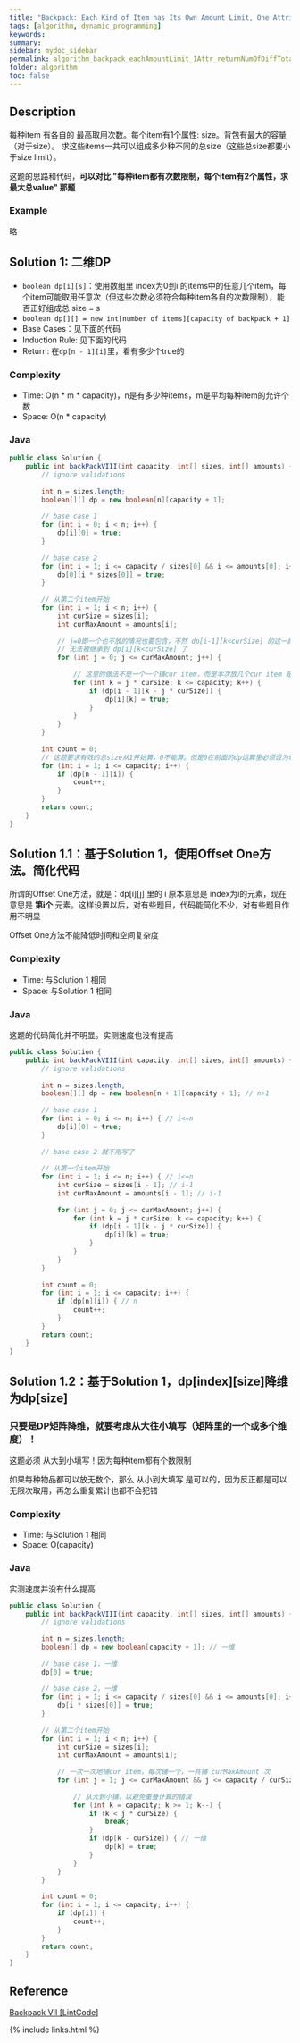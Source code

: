 ```yaml
---
title: "Backpack: Each Kind of Item has Its Own Amount Limit, One Attribute, Total Size Limit, Return Number of Different Total Size"
tags: [algorithm, dynamic_programming]
keywords:
summary:
sidebar: mydoc_sidebar
permalink: algorithm_backpack_eachAmountLimit_1Attr_returnNumOfDiffTotalSize.html
folder: algorithm
toc: false
---
```


## Description
每种item 有各自的 最高取用次数。每个item有1个属性: size。背包有最大的容量（对于size）。
求这些items一共可以组成多少种不同的总size（这些总size都要小于size limit）。

这题的思路和代码，**可以对比 "每种item都有次数限制，每个item有2个属性，求最大总value" 那题**

### Example
略

## Solution 1: 二维DP
* `boolean dp[i][s]`：使用数组里 index为0到i 的items中的任意几个item，每个item可能取用任意次（但这些次数必须符合每种item各自的次数限制），能否正好组成总 size = s
* `boolean dp[][] = new int[number of items][capacity of backpack + 1]`
* Base Cases：见下面的代码
* Induction Rule: 见下面的代码
* Return: 在`dp[n - 1][i]`里，看有多少个true的

### Complexity
* Time: O(n * m * capacity)，n是有多少种items，m是平均每种item的允许个数
* Space: O(n * capacity)

### Java
```java
public class Solution {
    public int backPackVIII(int capacity, int[] sizes, int[] amounts) {
        // ignore validations
        
        int n = sizes.length;
        boolean[][] dp = new boolean[n][capacity + 1];
        
        // base case 1
        for (int i = 0; i < n; i++) {
            dp[i][0] = true;
        }
        
        // base case 2
        for (int i = 1; i <= capacity / sizes[0] && i <= amounts[0]; i++) {
            dp[0][i * sizes[0]] = true;
        }
        
        // 从第二个item开始
        for (int i = 1; i < n; i++) {
            int curSize = sizes[i];
            int curMaxAmount = amounts[i];
            
            // j=0即一个也不放的情况也要包含，不然 dp[i-1][k<curSize] 的这一段就
            // 无法被继承到 dp[i][k<curSize] 了
            for (int j = 0; j <= curMaxAmount; j++) {
                
                // 这里的做法不是一个一个铺cur item，而是本次放几个cur item 是首先就决定了的
                for (int k = j * curSize; k <= capacity; k++) {
                    if (dp[i - 1][k - j * curSize]) {
                        dp[i][k] = true;
                    }
                }
            }
        }
        
        int count = 0;
        // 这题要求有效的总size从1开始算，0不能算。但是0在前面的dp运算里必须设为true
        for (int i = 1; i <= capacity; i++) {
            if (dp[n - 1][i]) {
                count++;
            }
        }
        return count;
    }
}
```

## Solution 1.1：基于Solution 1，使用Offset One方法。简化代码
所谓的Offset One方法，就是：dp[i][j] 里的 i 原本意思是 index为i的元素，现在意思是 **第i个** 元素。这样设置以后，对有些题目，代码能简化不少，对有些题目作用不明显

Offset One方法不能降低时间和空间复杂度

### Complexity
* Time: 与Solution 1 相同
* Space: 与Solution 1 相同

### Java
这题的代码简化并不明显。实测速度也没有提高
```java
public class Solution {
    public int backPackVIII(int capacity, int[] sizes, int[] amounts) {
        // ignore validations
        
        int n = sizes.length;
        boolean[][] dp = new boolean[n + 1][capacity + 1]; // n+1
        
        // base case 1 
        for (int i = 0; i <= n; i++) { // i<=n
            dp[i][0] = true;
        }
        
        // base case 2 就不用写了
        
        // 从第一个item开始
        for (int i = 1; i <= n; i++) { // i<=n
            int curSize = sizes[i - 1]; // i-1
            int curMaxAmount = amounts[i - 1]; // i-1
            
            for (int j = 0; j <= curMaxAmount; j++) {
                for (int k = j * curSize; k <= capacity; k++) {
                    if (dp[i - 1][k - j * curSize]) {
                        dp[i][k] = true;
                    }
                }
            }
        }
        
        int count = 0;
        for (int i = 1; i <= capacity; i++) {
            if (dp[n][i]) { // n
                count++;
            }
        }
        return count;
    }
}
```

## Solution 1.2：基于Solution 1，dp[index][size]降维为dp[size]

### 只要是DP矩阵降维，就要考虑从大往小填写（矩阵里的一个或多个维度）！
这题必须 从大到小填写！因为每种item都有个数限制

如果每种物品都可以放无数个，那么 从小到大填写 是可以的，因为反正都是可以无限次取用，再怎么重复累计也都不会犯错

### Complexity
* Time: 与Solution 1 相同
* Space: O(capacity)

### Java
实测速度并没有什么提高
```java
public class Solution {
    public int backPackVIII(int capacity, int[] sizes, int[] amounts) {
        // ignore validations
        
        int n = sizes.length;
        boolean[] dp = new boolean[capacity + 1]; // 一维
        
        // base case 1，一维
        dp[0] = true;
        
        // base case 2，一维
        for (int i = 1; i <= capacity / sizes[0] && i <= amounts[0]; i++) {
            dp[i * sizes[0]] = true;
        }
        
        // 从第二个item开始
        for (int i = 1; i < n; i++) {
            int curSize = sizes[i];
            int curMaxAmount = amounts[i];
            
            // 一次一次地铺cur item，每次铺一个，一共铺 curMaxAmount 次
            for (int j = 1; j <= curMaxAmount && j <= capacity / curSize; j++) {
                
                // 从大到小铺，以避免重叠计算的错误
                for (int k = capacity; k >= 1; k--) {
                    if (k < j * curSize) {
                        break;
                    }
                    if (dp[k - curSize]) { // 一维
                        dp[k] = true;
                    }
                }
            }
        }
        
        int count = 0;
        for (int i = 1; i <= capacity; i++) {
            if (dp[i]) {
                count++;
            }
        }
        return count;
    }
}
```

## Reference
[Backpack VII [LintCode]](https://www.lintcode.com/problem/backpack-vii/description)

{% include links.html %}
